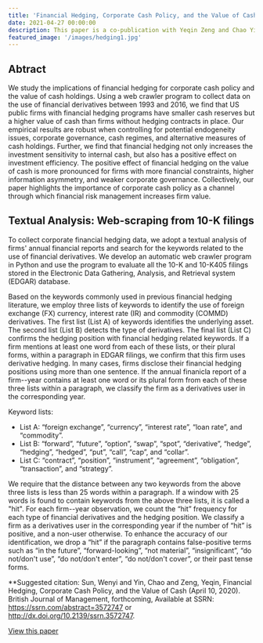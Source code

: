 ```yaml
---
title: 'Financial Hedging, Corporate Cash Policy, and the Value of Cash'
date: 2021-04-27 00:00:00
description: This paper is a co-publication with Yeqin Zeng and Chao Yin, accepted by the British Journal of Management. It has been presented on 2020 FMA Annual Conference, 2020 FMA Annual Conference, and 2020 World Finance Conference. It has been lised on the semi-finalist for the best paper from 2020 FMA Annual Conference. 
featured_image: '/images/hedging1.jpg'
---
```


## Abtract 

We study the implications of financial hedging for corporate cash policy and the value of cash holdings. Using a web crawler program to collect data on the use of financial derivatives between 1993 and 2016, we find that US public firms with financial hedging programs have smaller cash reserves but a higher value of cash than firms without hedging contracts in place. Our empirical results are robust when controlling for potential endogeneity issues, corporate governance, cash regimes, and alternative measures of cash holdings. Further, we find that financial hedging not only increases the investment sensitivity to internal cash, but also has a positive effect on investment efficiency. The positive effect of financial hedging on the value of cash is more pronounced for firms with more financial constraints, higher information asymmetry, and weaker corporate governance. Collectively, our paper highlights the importance of corporate cash policy as a channel through which financial risk management increases firm value.

## Textual Analysis: Web-scraping from 10-K filings 

To collect corporate financial hedging data, we adopt a textual analysis of firms' annual financial reports and search for the keywords related to the use of financial derivatives. We develop an automatic web crawler program in Python and use the program to evaluate all the 10-K and 10-K405 filings stored in the Electronic Data Gathering, Analysis, and Retrieval system (EDGAR) database.

Based on the keywords commonly used in previous financial hedging literature, we employ three lists of keywords to identify the use of foreign exchange (FX) currency, interest rate (IR) and commodity (COMMD) derivatives. The first list (List A) of keywords identifies the underlying asset. The second list (List B) detects the type of derivatives. The final list (List C) confirms the hedging position with financial hedging related keywords. If a firm mentions at least one word from each of these lists, or their plural forms, within a paragraph in EDGAR filings, we confirm that this firm uses derivative hedging. In many cases, firms disclose their financial hedging positions using more than one sentence. If the annual finanicla report of a firm--year contains at least one word or its plural form from each of these three lists within a paragraph, we classify the firm as a derivatives user in the corresponding year.

Keyword lists:

* List A: “foreign exchange”, “currency”, “interest rate”, “loan rate”, and “commodity”. 
* List B: “forward”, “future”, “option”, “swap”, “spot”, “derivative”, “hedge”, “hedging”, “hedged”, “put”, “call”, “cap”, and “collar”. 
* List C: “contract”, “position”, “instrument”, “agreement”, “obligation”, “transaction”, and “strategy”. 

We require that the distance between any two keywords from the above three lists is less than 25 words within a paragraph. If a window with 25 words is found to contain keywords from the above three lists, it is called a "hit". For each firm--year observation, we count the “hit” frequency for each type of financial derivatives and the hedging position. We classify a firm as a derivatives user in the corresponding year if the number of  “hit” is positive, and a non-user otherwise. To enhance the accuracy of our identification, we drop a “hit” if the paragraph contains false-positive terms such as “in the future”, “forward-looking”, “not material”, “insignificant”, “do not/don't use”, “do not/don't enter”, “do not/don't cover”, or their past tense forms. 

**Suggested citation: Sun, Wenyi and Yin, Chao and Zeng, Yeqin, Financial Hedging, Corporate Cash Policy, and the Value of Cash (April 10, 2020). British Journal of Management, forthcoming, Available at SSRN: https://ssrn.com/abstract=3572747 or http://dx.doi.org/10.2139/ssrn.3572747.

<a href="http://dx.doi.org/10.2139/ssrn.3572747" class="button button--large">View this paper</a>
